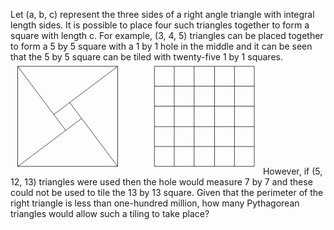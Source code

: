   Let (a, b, c) represent the three sides of a right angle triangle with integral length sides. It is possible to place four such triangles together to form a square with length c.  For example, (3, 4, 5) triangles can be placed together to form a 5 by 5 square with a 1 by 1 hole in the middle and it can be seen that the 5 by 5 square can be tiled with twenty-five 1 by 1 squares.    <img src='project/images/p_139.gif' width='400' height='180' alt='' />    However, if (5, 12, 13) triangles were used then the hole would measure 7 by 7 and these could not be used to tile the 13 by 13 square.  Given that the perimeter of the right triangle is less than one-hundred million, how many Pythagorean triangles would allow such a tiling to take place?    
